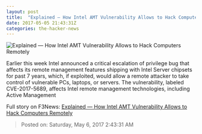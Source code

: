 ```yaml
---
layout: post
title:  "Explained — How Intel AMT Vulnerability Allows to Hack Computers Remotely"
date: 2017-05-05 21:43:31Z
categories: the-hacker-news
---
```


![Explained — How Intel AMT Vulnerability Allows to Hack Computers Remotely](https://4.bp.blogspot.com/-gY2GKssCaPk/WQzKMEdAeLI/AAAAAAAAsfQ/cuUYksBfI8sBI2PBUpeqmenB8SiDG8GgACLcB/s1600/intel-amt-vulnerability-hacking-exploit.png)

Earlier this week Intel announced a critical escalation of privilege bug that affects its remote management features shipping with Intel Server chipsets for past 7 years, which, if exploited, would allow a remote attacker to take control of vulnerable PCs, laptops, or servers. The vulnerability, labeled CVE-2017-5689, affects Intel remote management technologies, including Active Management


Full story on F3News: [Explained — How Intel AMT Vulnerability Allows to Hack Computers Remotely](http://www.f3nws.com/n/keAe2F)

> Posted on: Saturday, May 6, 2017 2:43:31 AM
